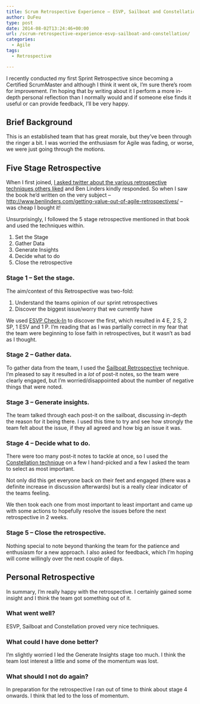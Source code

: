 ```yaml
---
title: Scrum Retrospective Experience – ESVP, Sailboat and Constellation
author: DuFeu
type: post
date: 2014-08-02T13:24:46+00:00
url: /scrum-retrospective-experience-esvp-sailboat-and-constellation/
categories:
  - Agile
tags:
  - Retrospective

---
```

I recently conducted my first Sprint Retrospective since becoming a Certified ScrumMaster and although I think it went ok, I&#8217;m sure there&#8217;s room for improvement. I&#8217;m hoping that by writing about it I perform a more in-depth personal reflection than I normally would and if someone else finds it useful or can provide feedback, I&#8217;ll be very happy.

## Brief Background

This is an established team that has great morale, but they&#8217;ve been through the ringer a bit. I was worried the enthusiasm for Agile was fading, or worse, we were just going through the motions.

## Five Stage Retrospective

When I first joined, <a title="I asked twitter about the various retrospective techniques others liked" href="https://twitter.com/mattdufeu/status/425907235739291648" target="_blank">I asked twitter about the various retrospective techniques others liked</a> and Ben Linders kindly responded. So when I saw the book he&#8217;d written on the very subject &#8211; <a title="Getting Value out of Agile Retrospectives" href="http://www.benlinders.com/getting-value-out-of-agile-retrospectives/" target="_blank">http://www.benlinders.com/getting-value-out-of-agile-retrospectives/</a> &#8211; was cheap I bought it!

Unsurprisingly, I followed the 5 stage retrospective mentioned in that book and used the techniques within.

  1. Set the Stage
  2. Gather Data
  3. Generate Insights
  4. Decide what to do
  5. Close the retrospective

### Stage 1 &#8211; Set the stage.

The aim/context of this Retrospective was two-fold:

  1. Understand the teams opinion of our sprint retrospectives
  2. Discover the biggest issue/worry that we currently have

We used <a title="ESVP Check-In" href="http://www.funretrospectives.com/esvp-explorer-shopper-vacationer-prisoner/" target="_blank">ESVP Check-In</a> to discover the first, which resulted in 4 E, 2 S, 2 SP, 1 ESV and 1 P. I&#8217;m reading that as I was partially correct in my fear that the team were beginning to lose faith in retrospectives, but it wasn&#8217;t as bad as I thought.

### Stage 2 &#8211; Gather data.

To gather data from the team, I used the <a title="Sailboat Retrospective" href="http://exploringagility.com/2012/01/19/sailboat-retrospective/" target="_blank">Sailboat Retrospective</a> technique. I&#8217;m pleased to say it resulted in a _lot_ of post-it notes, so the team were clearly engaged, but I&#8217;m worried/disappointed about the number of negative things that were noted.

### Stage 3 &#8211; Generate insights.

The team talked through each post-it on the sailboat, discussing in-depth the reason for it being there. I used this time to try and see how strongly the team felt about the issue, if they all agreed and how big an issue it was.

### Stage 4 &#8211; Decide what to do.

There were too many post-it notes to tackle at once, so I used the <a href="http://www.scrumalliance.org/community/articles/2013/march/constellation-a-retrospective-exercise" title="Constellation Technique" target="_blank">Constellation technique</a> on a few I hand-picked and a few I asked the team to select as most important.

Not only did this get everyone back on their feet and engaged (there was a definite increase in discussion afterwards) but is a really clear indicator of the teams feeling.

We then took each one from most important to least important and came up with some actions to hopefully resolve the issues before the next retrospective in 2 weeks.

### Stage 5 &#8211; Close the retrospective.

Nothing special to note beyond thanking the team for the patience and enthusiasm for a new approach. I also asked for feedback, which I&#8217;m hoping will come willingly over the next couple of days.

## Personal Retrospective

In summary, I&#8217;m really happy with the retrospective. I certainly gained some insight and I think the team got something out of it.

### What went well?

ESVP, Sailboat and Constellation proved very nice techniques.

### What could I have done better?

I&#8217;m slightly worried I led the Generate Insights stage too much. I think the team lost interest a little and some of the momentum was lost.

### What should I not do again?

In preparation for the retrospective I ran out of time to think about stage 4 onwards. I think that led to the loss of momentum.